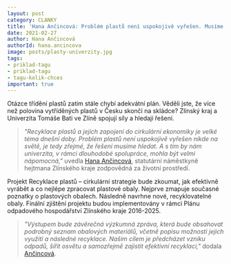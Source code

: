 ```yaml
---
layout: post
category: CLANKY
title: 'Hana Ančincová: Problém plastů není uspokojivě vyřešen. Musíme hledat řešení a spolupracovat i s univerzitami'
date: 2021-02-27
author: Hana Ančincová
authorId: hana.ancincova
image: posts/plasty-univerzity.jpg
tags: 
- priklad-tagu
- priklad-tagu
- tagu-kolik-chces
important: true
---
```


Otázce třídění plastů zatím stále chybí adekvátní plán. Věděli jste, že více než polovina vytříděných plastů v Česku skončí na skládce? Zlínský kraj a Univerzita Tomáše Bati ve Zlíně  spojují síly a hledají řešení. 

> *"Recyklace plastů a jejich zapojení do cirkulární ekonomiky je velké téma dnešní doby. Problém plastů není uspokojivě vyřešen nikde na světě, je tedy zřejmé, že řešení musíme hledat. A s tím by nám univerzita, v rámci dlouhodobé spolupráce, mohla být velmi nápomocná,"* uvedla [Hana Ančincová](https://zlinsky.pirati.cz/lide/hana-ancincova/), statutární náměstkyně hejtmana Zlínského kraje zodpovědná za životní prostředí.
> 

Projekt Recyklace plastů – cirkulární strategie bude zkoumat, jak efektivně vyrábět a co nejlépe zpracovat plastové obaly. Nejprve zmapuje současné poznatky o plastových obalech. Následně navrhne nové, recyklovatelné obaly. Finální zjištění  projektu budou implementovány v rámci Plánu odpadového hospodářství Zlínského kraje 2016-2025.  

> *"Výstupem bude závěrečná výzkumná zpráva, která bude obsahovat podrobný seznam obalových materiálů, včetně popisu možnosti jejich využití a následné recyklace. Našim cílem je předcházet vzniku odpadů, šířit osvětu a samozřejmě zajistit efektivní recyklaci,"* dodala [Ančincová](https://zlinsky.pirati.cz/lide/hana-ancincova/).
